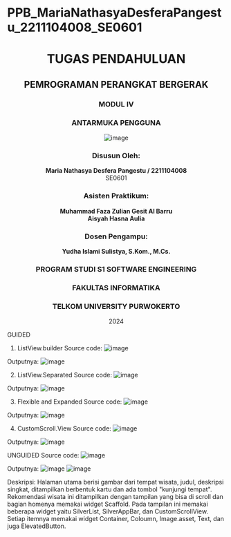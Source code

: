 # PPB_MariaNathasyaDesferaPangestu_2211104008_SE0601
<center>

# TUGAS PENDAHULUAN  
## PEMROGRAMAN PERANGKAT BERGERAK  
### MODUL IV   
### ANTARMUKA PENGGUNA

![image](ss/Telyu%20logo.png)

### Disusun Oleh:  
**Maria Nathasya Desfera Pangestu / 2211104008**  
SE0601

### Asisten Praktikum:  
**Muhammad Faza Zulian Gesit Al Barru**  
**Aisyah Hasna Aulia**

### Dosen Pengampu:  
**Yudha Islami Sulistya, S.Kom., M.Cs.**

### PROGRAM STUDI S1 SOFTWARE ENGINEERING  
### FAKULTAS INFORMATIKA  
### TELKOM UNIVERSITY PURWOKERTO  
2024

</center>

GUIDED
1. ListView.builder
Source code:
![image](ss/guided_code_listview_builder.png)

Outputnya:
![image](ss/output_listview_builder.png)

2. ListView.Separated
Source code:
![image](ss/guided_code_listview_separated.png)

Outputnya:
![image](ss/output_listview_separated.png)

3. Flexible and Expanded
Source code:
![image](ss/guided_code_flexible_expanded.png)

Outputnya:
![image](ss/output_flexible_expanded.png)

4. CustomScroll.View
Source code:
![image](ss/guided_code_customscroll_view.png)

Outputnya:
![image](ss/output_customscroll_view.png)


UNGUIDED
Source code:
![image](ss/unguided_main_dart.png)

Outputnya:
![image](ss/output_unguided05.png)
![image](ss/output_unguided05_1.png)

Deskripsi:
Halaman utama berisi gambar dari tempat wisata, judul, deskripsi singkat, ditampilkan berbentuk kartu dan ada tombol "kunjungi tempat". Rekomendasi wisata ini ditampilkan dengan tampilan yang bisa di scroll dan bagian homenya memakai widget Scaffold. Pada tampilan ini memakai beberapa widget yaitu SilverList, SilverAppBar, dan CustomScrollView. Setiap itemnya memakai widget Container, Coloumn, Image.asset, Text, dan juga ElevatedButton.
